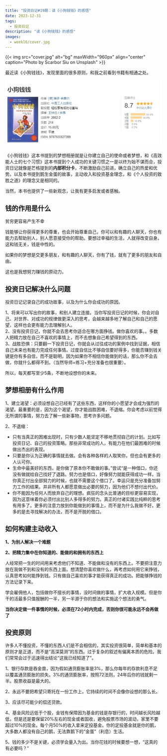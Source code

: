 ```yaml
---
title: "投资日记#19期：读《小狗钱钱》的感悟"
date: 2023-12-31
tags:
  - 投资日记
description: "读《小狗钱钱》的感悟"
images:
  - weekl6/cover.jpg
---
```


{{< img src="cover.jpg" alt="bg" maxWidth="960px" align="center" caption="Photo by Scarbor Siu on Unsplash" >}}

最近读《小狗钱钱》，发现里面的很多原则，和我之前看到书籍有相通之处。

![](aaa.png)

《小狗钱钱》这本书提到的梦想相册就是让你建立自己的使命或者梦想，和《高效能人士的七个习惯》这本书提到个人成功的关键习惯之一是以终为始不谋而合，投资日记就像是芒格提到的**内部积分卡**，不断激励自己前进，确立自己的热爱和优势。以及本书提到鹅生金蛋的故事，主动收入和投资基金理念，和《个人投资的致胜之道》的理念又是相同的。

当然，本书也提供了一些新观念，让我有更多启发或者感触。

## 钱的作用是什么

贫穷更容易产生不幸

钱能够让你获得更多的尊重，也会开始尊重自己，你可以和有趣的人聊天，你也有能力去帮助别人，别人愿意接受你的帮助。要想过幸福的生活，人就得改变自身。这和钱无关，钱是中性的。

如果你的梦想是交更多朋友，和有趣的人聊天，你有了钱，就有了更多的朋友和自由。 

这也是我想努力赚钱的原动力。

## 投资日记解决什么问题

投资日记记录自己的成功故事，以及为什么你会成功的原因。

1、将来可以写出你的故事，和别人建立连接。当你写投资日记的时候，你会对自己、对世界、对成功的规律做更深入的思考，会越来越多地了解自己和自己的愿望，这样也会更有能力去理解别人。  
2、没有投资日记，你就不会去思考你适合在哪方面挣钱。做你喜欢的事。。多数人把精力放在自己不喜欢的事情上，而不去想象自己希望得到的东西。  
3、战胜恐惧：只要翻一下投资日记，你就会从过往成功的案例中找到证据，相信自己未来也有能力完成任何事情。过度自信比不够自信要好得多，你能否赚到钱关键是你有多自信，而不是聪明，因为如果你不相信你能做到的话，那么你不会去做，你就什么都得不到。（当然导师+练习+充分准备也很重要）。  


所以，每天都写至少5条，不断地设想你的未来。


## 梦想相册有什么作用

1、建立渴望：必须设想自己已经有了这些东西，这样你的小愿望才会成为强烈的渴望。最重要的是，因为这个渴望，你才能战胜困难，不退缩。你会考虑以前觉得无所谓的事情，努力去了解一些新事物，思考许多问题。

2、不退缩：
  - 只有当真正的困难出现时，只有少数人能坚定不移地贯彻自己的计划。比如写投资日记、自己的投资策略。那些非常成功的人，有能力在他们最困难的时候做出杰出的表现。
  - 只要是你认为正确的事情就去做。会有各种各样的人取笑你，但也会有更多的人认可你。
  - 生命中最美好的东西，是你做了原本你不敢做的事。”尝试“是一种借口，你还没有做就给自己找好了退路。努力也是借口，好像努力就能获得成功一样。当你真正付出全部努力的时候，也就不需要这个借口了。幸运只是充分准备加努力工作的结果。并非所有人都愿意做出必要的努力，因为他们不想付出代价。
  - 你不能因为任何人而放弃自己的理想。疯狂的念头比普通的目标更容易实现，因为这意味着你必须付出比别人多得多的努力。真正的付诸实践比纯粹的思考有用多了。更多的注意力放到你能做到的事情上，而不是为什么我做不好。更多的是去寻找解决的办法，而不是开脱的借口。

## 如何构建主动收入

**1、为别人解决一个难题**

**2、把精力集中在你知道的、能做的和拥有的东西上**

人经常把一生的时间用来考虑他们不知道、不能做和没有的东西上。不要把注意力放在我做不到和没有的东西上面。想清楚你喜欢做什么，再考虑如何用它来挣钱，认真思考如何能挣到钱。只有做自己喜欢的事才能获得真正的成功。把能够挣钱的方法记录下来。

学会雇佣他人，包括做你不擅长的事情，没时间做的事情，扩大收入规模。但是你干的活最多只值报酬的一半，另一半源于你的想法和实施这个想法的勇气。



**当你决定做一件事情的时候，必须在72小时内完成，否则你很可能永远不会再做了**


## 投资原则

许多人不懂投资，不懂的东西人们是不会相信的，其实投资很简单，简单和基本的原则才是正道，而不是“高深莫测”的东西。过于复杂的叙述有偏离本质的危险。我们常常会过于迅速得出结论“这我已经知道了”。

1、银行存款是吞金兽，因为假如通货膨胀率是3%，那么你每年的存款利息不足以覆盖通货膨胀的损失。3%的通货膨胀率，按照72法则，24年后你的钱就剩一半。股票收益是最大的。

2、永远不要把希望只寄托在一份工作上，它持续的时间不会像你设想的那么长。

3、应该尽可能少的偿还贷款。

4、基金风险远低于个股，金钱有保障因为基金的钱是存银行的，时间越长风险越低，但是还是要保留20%左右的现金或者固收，避免股票市场的波动，家里不要超过10%的现金。每个月50%的收入拿来定投基金。你的定投基金就是你的鹅，大多数人都没有自己的鹅，无法靠鹅下的“金蛋”（利息）生活。

5、钱的多少不是关键，必须学会量入为出。当你花钱的时候要想一想，“这真的有必要吗？”

